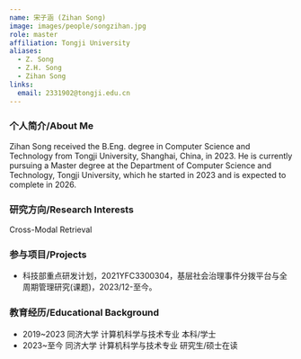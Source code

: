 ```yaml
---
name: 宋子涵 (Zihan Song)
image: images/people/songzihan.jpg
role: master
affiliation: Tongji University
aliases:
  - Z. Song
  - Z.H. Song
  - Zihan Song
links:
  email: 2331902@tongji.edu.cn
---
```


### 个人简介/About Me
Zihan Song received the B.Eng. degree in Computer Science and Technology from Tongji University, Shanghai, China, in 2023. He is currently pursuing a Master degree at the Department of Computer Science and Technology, Tongji University, which he started in 2023 and is expected to complete in 2026. 

### 研究方向/Research Interests
Cross-Modal Retrieval

### 参与项目/Projects
- 科技部重点研发计划，2021YFC3300304，基层社会治理事件分拨平台与全周期管理研究(课题)，2023/12-至今。

### 教育经历/Educational Background
- 2019~2023 同济大学 计算机科学与技术专业 本科/学士
- 2023~至今 同济大学 计算机科学与技术专业 研究生/硕士在读


